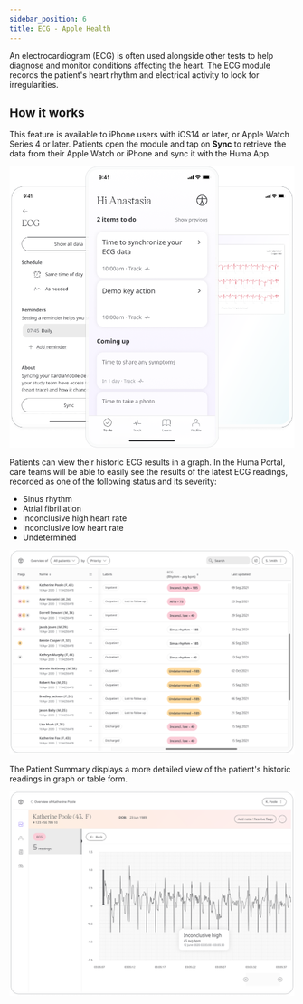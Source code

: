 ```yaml
---
sidebar_position: 6
title: ECG - Apple Health
---
```


An electrocardiogram (ECG) is often used alongside other tests to help diagnose and monitor conditions affecting the heart. The ECG module records the patient's heart rhythm and electrical activity to look for irregularities.

## How it works
This feature is available to iPhone users with iOS14 or later, or Apple Watch Series 4 or later. Patients open the module and tap on **Sync** to retrieve the data from their Apple Watch or iPhone and sync it with the Huma App. 

![Adding ECG tracking from Apple Watch to Huma App](../physiological/assets/ecg.png)

Patients can view their historic ECG results in a graph. In the Huma Portal, care teams will be able to easily see the results of the latest ECG readings, recorded as one of the following status and its severity:

- Sinus rhythm
- Atrial fibrillation
- Inconclusive high heart rate
- Inconclusive low heart rate
- Undetermined

![Patient Summary of ECG results](../physiological/assets/cp-patient-list-ecg.png)

The Patient Summary displays a more detailed view of the patient's historic readings in graph or table form.

![Patient Summary of ECG results](../physiological/assets/cp-module-details-ecg.png)

